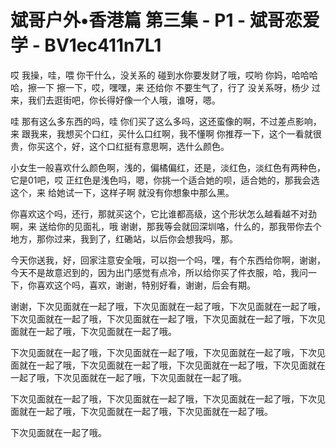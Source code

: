 # 斌哥户外•香港篇 第三集 - P1 - 斌哥恋爱学 - BV1ec411n7L1

哎 我操，哇，喂 你干什么，没关系的 碰到水你要发财了哦，哎哟 你妈，哈哈哈哈，擦一下 擦一下，哎，嘿嘿，来 还给你 不要生气了，行了 没关系呀，杨少 过来，我们去逛街吧，你长得好像一个人哦，谁呀，嗯。

哇 那有这么多东西的吗，哇 你们买了这么多吗，这还蛮像的啊，不过差点影响，来 跟我来，我想买个口红，买什么口红啊，我不懂啊 你推荐一下，这个一看就很贵，你买这个，好，这个口红挺有意思啊，选什么颜色。

小女生一般喜欢什么颜色啊，浅的，偏橘偏红，还是，淡红色，淡红色有两种色，它是01吧，哎 正红色是浅色吗，嗯，你挑一个适合她的呗，适合她的，那我会选这个，来 给她试一下，这样子啊 就没有你想象中那么黑。

你喜欢这个吗，还行，那就买这个，它比谁都高级，这个形状怎么越看越不对劲啊，来 送给你的见面礼，哦 谢谢，那我等会就回深圳咯，什么的，那我带你去个地方，那你过来，我到了，红磡站，以后你会想我吗，那。

今天你送我，好，回家注意安全哦，可以抱一个吗，嘿，有个东西给你啊，谢谢，今天不是故意迟到的，因为出门感觉有点冷，所以给你买了件衣服，哈，我问一下，你喜欢这个吗，喜欢，谢谢，特别好看，谢谢，后会有期。

谢谢，下次见面就在一起了哦，下次见面就在一起了哦，下次见面就在一起了哦，下次见面就在一起了哦，下次见面就在一起了哦，下次见面就在一起了哦，下次见面就在一起了哦，下次见面就在一起了哦。

下次见面就在一起了哦，下次见面就在一起了哦，下次见面就在一起了哦，下次见面就在一起了哦，下次见面就在一起了哦，下次见面就在一起了哦，下次见面就在一起了哦，下次见面就在一起了哦，下次见面就在一起了哦。

下次见面就在一起了哦，下次见面就在一起了哦，下次见面就在一起了哦，下次见面就在一起了哦，下次见面就在一起了哦，下次见面就在一起了哦。

下次见面就在一起了哦。